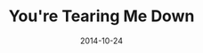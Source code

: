 ---
type: single
title: You're Tearing Me Down
date: 2014-10-24
img: /images/singles/youre-tearing-me-down.jpg
discs:
  - tracks:
    - You're Tearing Me Down
    - title: You're Tearing Me Down
      subtitle: Piano Version
---